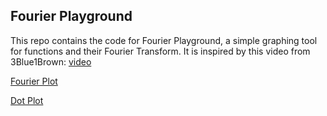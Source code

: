 ## Fourier Playground

This repo contains the code for Fourier Playground, a simple graphing tool for functions and their Fourier Transform. It is inspired by this video from 3Blue1Brown: [video](https://www.youtube.com/watch?v=r6sGWTCMz2k)

[Fourier Plot](fourier.html)

[Dot Plot](dots.html)